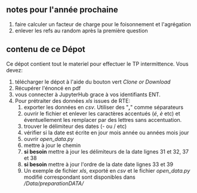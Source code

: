 ## notes pour l'année prochaine
1. faire calculer un facteur de charge pour le foisonnement et l'agrégation
2. enlever les refs au random après la première question

## contenu de ce Dépot
Ce dépot contient tout le materiel pour effectuer le TP intermittence. Vous devez:

1. télécharger le dépot à l'aide du bouton vert *Clone or Download*
1. Récupérer l'énoncé en pdf
1. vous connecter à JupyterHub grace à vos identifiants ENT.
1. Pour prétraiter des données *xls* issues de RTE:
    1. exporter les données en *csv*. Utiliser des "**,**" comme séparateurs
    1. ouvrir le fichier et enlever les caractères accentués (*é*, *è* etc) et éventuellement les remplacer par des lettres sans accentuation.
    1. trouver le délimiteur des dates (- ou / etc)
    1. vérifier si la date est écrite en jour mois année ou années mois jour 
    1. ouvrir *open_data.py*
    1. mettre à jour le chemin
    1. **si besoin**  mettre à jour les délimiteurs de la date lignes 31 et 32, 37 et 38
    1. **si besoin**  mettre à jour l'ordre de la date date lignes 33 et 39
    1. Un exemple de fichier *xls*, exporté en *csv* et le fichier *open_data.py* modifié correspondant sont disponibles dans */Data/preparationDATA/*

